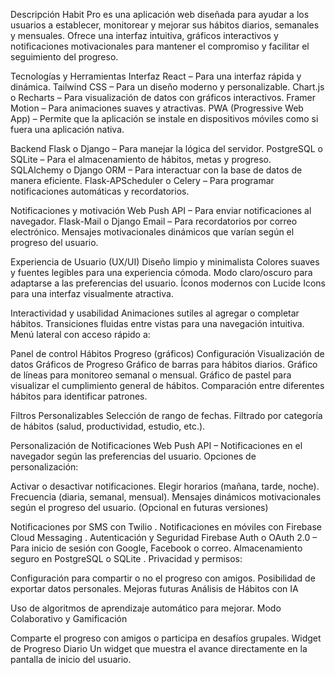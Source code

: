 Descripción
Habit Pro es una aplicación web diseñada para ayudar a los usuarios a establecer, monitorear y mejorar sus hábitos diarios, semanales y mensuales. Ofrece una interfaz intuitiva, gráficos interactivos y notificaciones motivacionales para mantener el compromiso y facilitar el seguimiento del progreso.

Tecnologías y Herramientas
Interfaz
React – Para una interfaz rápida y dinámica.
Tailwind CSS – Para un diseño moderno y personalizable.
Chart.js o Recharts – Para visualización de datos con gráficos interactivos.
Framer Motion – Para animaciones suaves y atractivas.
PWA (Progressive Web App) – Permite que la aplicación se instale en dispositivos móviles como si fuera una aplicación nativa.

Backend
Flask o Django – Para manejar la lógica del servidor.
PostgreSQL o SQLite – Para el almacenamiento de hábitos, metas y progreso.
SQLAlchemy o Django ORM – Para interactuar con la base de datos de manera eficiente.
Flask-APScheduler o Celery – Para programar notificaciones automáticas y recordatorios.

Notificaciones y motivación
Web Push API – Para enviar notificaciones al navegador.
Flask-Mail o Django Email – Para recordatorios por correo electrónico.
Mensajes motivacionales dinámicos que varían según el progreso del usuario.

Experiencia de Usuario (UX/UI)
Diseño limpio y minimalista
Colores suaves y fuentes legibles para una experiencia cómoda.
Modo claro/oscuro para adaptarse a las preferencias del usuario.
Íconos modernos con Lucide Icons para una interfaz visualmente atractiva.

Interactividad y usabilidad
Animaciones sutiles al agregar o completar hábitos.
Transiciones fluidas entre vistas para una navegación intuitiva.
Menú lateral con acceso rápido a:

Panel de control
Hábitos
Progreso (gráficos)
Configuración
Visualización de datos
Gráficos de Progreso
Gráfico de barras para hábitos diarios.
Gráfico de líneas para monitoreo semanal o mensual.
Gráfico de pastel para visualizar el cumplimiento general de hábitos.
Comparación entre diferentes hábitos para identificar patrones.

Filtros Personalizables
Selección de rango de fechas.
Filtrado por categoría de hábitos (salud, productividad, estudio, etc.).

Personalización de Notificaciones
Web Push API – Notificaciones en el navegador según las preferencias del usuario.
Opciones de personalización:

Activar o desactivar notificaciones.
Elegir horarios (mañana, tarde, noche).
Frecuencia (diaria, semanal, mensual).
Mensajes dinámicos motivacionales según el progreso del usuario.
(Opcional en futuras versiones)

Notificaciones por SMS con Twilio .
Notificaciones en móviles con Firebase Cloud Messaging .
Autenticación y Seguridad
Firebase Auth o OAuth 2.0 – Para inicio de sesión con Google, Facebook o correo.
Almacenamiento seguro en PostgreSQL o SQLite .
Privacidad y permisos:

Configuración para compartir o no el progreso con amigos.
Posibilidad de exportar datos personales.
Mejoras futuras
Análisis de Hábitos con IA

Uso de algoritmos de aprendizaje automático para mejorar.
Modo Colaborativo y Gamificación

Comparte el progreso con amigos o participa en desafíos grupales.
Widget de Progreso Diario
Un widget que muestra el avance directamente en la pantalla de inicio del usuario.
